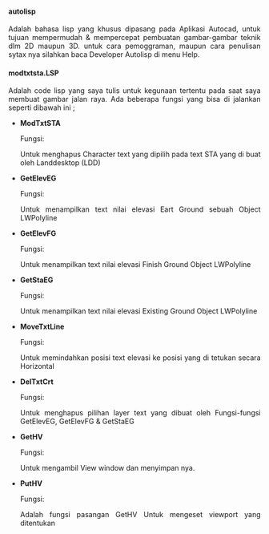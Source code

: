 #### autolisp
<p align=justify>Adalah bahasa lisp yang khusus 
dipasang pada Aplikasi Autocad, untuk tujuan mempermudah & mempercepat 
pembuatan gambar-gambar teknik dlm 2D maupun 3D.
untuk cara pemoggraman, maupun cara penulisan sytax nya
silahkan baca Developer Autolisp di menu Help.</p>

#### modtxtsta.LSP
<p align=justify>Adalah code lisp yang saya tulis untuk 
kegunaan tertentu pada saat saya membuat gambar 
jalan raya. Ada beberapa fungsi yang bisa di jalankan
seperti dibawah ini ;</p>

- **ModTxtSTA**

    Fungsi: 

    <p align=justify>Untuk menghapus Character 
    text yang dipilih  pada text STA yang di buat oleh 
    Landdesktop (LDD)</p>

- **GetElevEG**

    Fungsi: 

    <p align=justify>Untuk menampilkan text nilai 
    elevasi Eart Ground sebuah Object LWPolyline</p>

- **GetElevFG**

    Fungsi:

    <p align=justify>Untuk menampilkan text nilai
     elevasi Finish Ground Object LWPolyline 
    </p>

- **GetStaEG**

    Fungsi:

    <p align=justify>Untuk menampilkan text nilai
     elevasi Existing Ground Object LWPolyline 
    </p>

- **MoveTxtLine**

    Fungsi:

    <p align=justify>Untuk memindahkan posisi text 
     elevasi ke posisi yang di tetukan secara Horizontal
    </p>

- **DelTxtCrt**

    Fungsi:

    <p align=justify>Untuk menghapus pilihan layer text
     yang dibuat oleh Fungsi-fungsi GetElevEG, GetElevFG & GetStaEG
    </p>

- **GetHV**

    Fungsi:

    <p align=justify>Untuk mengambil View window dan
      menyimpan nya. 
    </p>

- **PutHV**

    Fungsi:

    <p align=justify>Adalah fungsi pasangan GetHV Untuk 
       mengeset viewport yang ditentukan
    </p>


